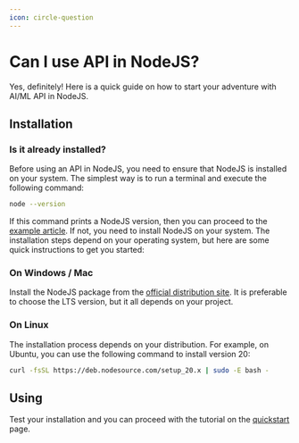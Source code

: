 ```yaml
---
icon: circle-question
---
```


# Can I use API in NodeJS?

Yes, definitely! Here is a quick guide on how to start your adventure with AI/ML API in NodeJS.

## Installation

### Is it already installed?

Before using an API in NodeJS, you need to ensure that NodeJS is installed on your system. The simplest way is to run a terminal and execute the following command:

```bash
node --version
```

If this command prints a NodeJS version, then you can proceed to the [example article](../quickstart/setting-up.md#example-in-node.js). If not, you need to install NodeJS on your system. The installation steps depend on your operating system, but here are some quick instructions to get you started:

### On Windows / Mac

Install the NodeJS package from the [official distribution site](https://nodejs.org/en). It is preferable to choose the LTS version, but it all depends on your project.

### On Linux

The installation process depends on your distribution. For example, on Ubuntu, you can use the following command to install version 20:

```bash
curl -fsSL https://deb.nodesource.com/setup_20.x | sudo -E bash -
```

## Using

Test your installation and you can proceed with the tutorial on the [quickstart](broken-reference) page.

